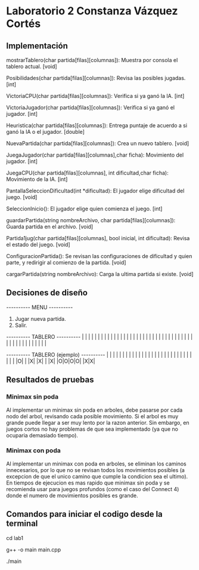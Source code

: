# Laboratorio 2 Constanza Vázquez Cortés

## Implementación

mostrarTablero(char partida[filas][columnas]): Muestra por consola el tablero actual. [void]

Posibilidades(char partida[filas][columnas]): Revisa las posibles jugadas. [int]

VictoriaCPU(char partida[filas][columnas]): Verifica si ya ganó la IA. [int]

VictoriaJugador(char partida[filas][columnas]): Verifica si ya ganó el jugador. [int]

Heuristica(char partida[filas][columnas]): Entrega puntaje de acuerdo a si ganó la IA o el jugador. [double]

NuevaPartida(char partida[filas][columnas]): Crea un nuevo tablero. [void]

JuegaJugador(char partida[filas][columnas],char ficha): Movimiento del jugador. [int]

JuegaCPU(char partida[filas][columnas], int dificultad,char ficha): Movimiento de la IA. [int]

PantallaSeleccionDificultad(int *dificultad): El jugador elige dificultad del juego. [void]

SeleccionInicio(): El jugador elige quien comienza el juego. [int]

guardarPartida(string nombreArchivo, char partida[filas][columnas]): Guarda partida en el archivo. [void]

Partida1jug(char partida[filas][columnas], bool inicial, int dificultad): Revisa el estado del juego. [void]

ConfiguracionPartida(): Se revisan las configuraciones de dificultad y quien parte, y redirigir al comienzo de la partida. [void]

cargarPartida(string nombreArchivo): Carga la ultima partida si existe. [void]


## Decisiones de diseño

---------- MENU ----------
1) Jugar nueva partida.
2) Salir.

---------- TABLERO ----------
| | | | | | | |
| | | | | | | |
| | | | | | | |
| | | | | | | |
| | | | | | | |
| | | | | | | |

---------- TABLERO (ejemplo) ----------
| | | | | | | |
| | | | | | | |
| | | | | | | |
| | | | | | |O|
| |X| |X| | |X|
|O|O|O|O| |X|X|

## Resultados de pruebas

### Minimax sin poda

Al implementar un minimax sin poda en arboles, debe pasarse por cada nodo del arbol, revisando cada posible movimiento. Si el arbol es muy grande puede llegar a ser muy lento por la razon anterior. Sin embargo, en juegos cortos no hay problemas de que sea implementado (ya que no ocuparia demasiado tiempo).

### Minimax con poda

Al implementar un minimax con poda en arboles, se eliminan los caminos innecesarios, por lo que no se revisan todos los movimientos posibles (a excepcion de que el unico camino que cumple la condicion sea el ultimo). En tiempos de ejecucion es mas rapido que minimax sin poda y se recomienda usar para juegos profundos (como el caso del Connect 4) donde el numero de movimientos posibles es grande.

## Comandos para iniciar el codigo desde la terminal 

cd lab1

g++ -o main main.cpp

./main
